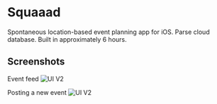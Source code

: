 # Squaaad

Spontaneous location-based event planning app for iOS. Parse cloud database. Built in approximately 6 hours.

## Screenshots

Event feed
![UI V2](https://cloud.githubusercontent.com/assets/9117018/12226888/6352f19c-b7e0-11e5-99d2-31db783c226c.PNG)

Posting a new event
![UI V2](https://cloud.githubusercontent.com/assets/9117018/12226887/6350d38a-b7e0-11e5-96f9-788970f0d618.PNG)
